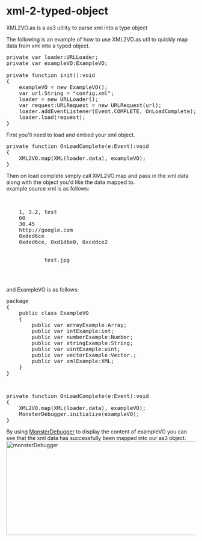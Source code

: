 xml-2-typed-object
==================

XML2VO.as is a as3 utility to parse xml into a type object

The following is an example of how to use XML2VO.as util to quickly map data from xml into a typed object.

<pre lang="actionscript3">
private var loader:URLLoader;
private var exampleVO:ExampleVO;

private function init():void 
{
	exampleVO = new ExampleVO();
	var url:String = "config.xml";
	loader = new URLLoader();
	var request:URLRequest = new URLRequest(url);
	loader.addEventListener(Event.COMPLETE, OnLoadComplete);
	loader.load(request);
}
</pre>
First you'll need to load and embed your xml object.

<pre lang="actionscript3">
private function OnLoadComplete(e:Event):void 
{
	XML2VO.map(XML(loader.data), exampleVO);
}
</pre>
Then on load complete simply call XML2VO.map and pass in the xml data along with the object you'd like the data mapped to.
<br/>
example source xml is as follows:
<pre lang="xml">
<?xml version="1.0" encoding="utf-8" ?>
<data>
	<arrayExample>1, 3.2, test</arrayExample>
	<intExample>60</intExample>
	<numberExample>30.45</numberExample>
	<stringExample>http://google.com</stringExample>
	<uintExample>0xded6ce</uintExample>
	<vectorExample>0xded6ce, 0xd1d6e0, 0xcddce2</vectorExample>
	<xmlExample>
		<item id="123">
			<img>test.jpg</img>
		</item>
	</xmlExample>
</data>
</pre>

and ExampleVO is as follows:
<pre lang="actionscript3">
package  
{
	public class ExampleVO 
	{
		public var arrayExample:Array;
		public var intExample:int;
		public var numberExample:Number;
		public var stringExample:String;
		public var uintExample:uint;
		public var vectorExample:Vector.<uint>;
		public var xmlExample:XML;
	}
}
</pre>
<br/>
<pre lang="actionscript3">
private function OnLoadComplete(e:Event):void 
{
	XML2VO.map(XML(loader.data), exampleVO);
	MonsterDebugger.initialize(exampleVO);
}
</pre>
By using <a href="http://www.demonsterdebugger.com/">MonsterDebugger</a> to display the content of exampleVO you can see that the xml data has successfully been mapped into our as3 object.
<a href="http://blog.peteshand.net/wp-content/uploads/2014/05/monsterDebugger.jpg"><img class="alignnone size-full wp-image-2512" src="http://blog.peteshand.net/wp-content/uploads/2014/05/monsterDebugger.jpg" alt="monsterDebugger" width="540" height="250" /></a>
